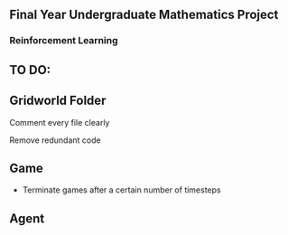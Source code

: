 
## Final Year Undergraduate Mathematics Project
### Reinforcement Learning 

**TO DO**:
---
Gridworld Folder
---
Comment every file clearly

Remove redundant code

**Game**
---
* Terminate games after a certain number of timesteps

**Agent**
---









